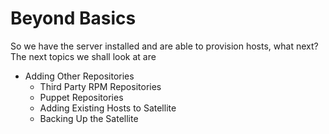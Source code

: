 # Beyond Basics

So we have the server installed and are able to provision hosts, what next? The next topics we shall look at are

* Adding Other Repositories
  * Third Party RPM Repositories
  * Puppet Repositories
  * Adding Existing Hosts to Satellite
  * Backing Up the Satellite
